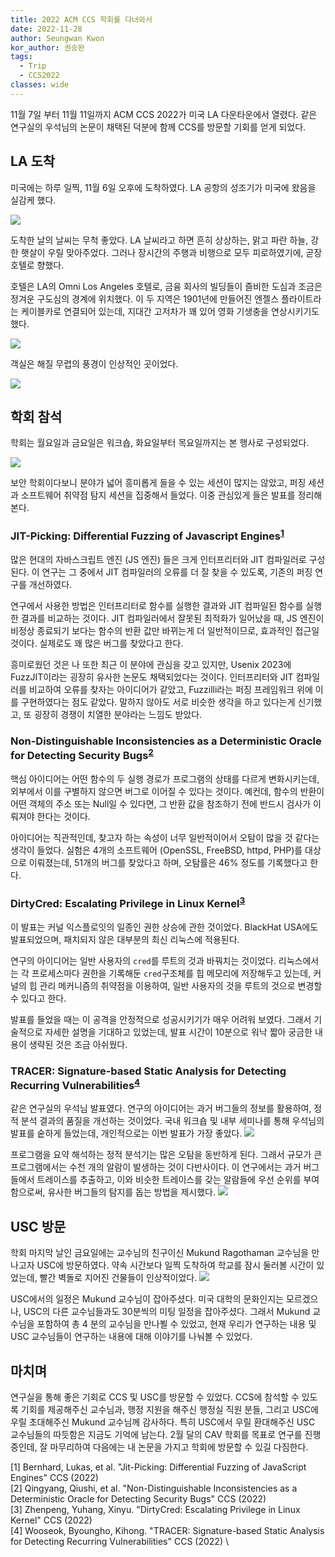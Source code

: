 ```yaml
---
title: 2022 ACM CCS 학회를 다녀와서
date: 2022-11-28
author: Seungwan Kwon
kor_author: 권승완
tags:
  - Trip
  - CCS2022
classes: wide
---
```

11월 7일 부터 11월 11일까지 ACM CCS 2022가 미국 LA 다운타운에서 열렸다. 같은 연구실의 우석님의 논문이 채택된 덕분에 함께 CCS를 방문할 기회를 얻게 되었다.

## LA 도착
미국에는 하루 일찍, 11월 6일 오후에 도착하였다. LA 공항의 성조기가 미국에 왔음을 실감케 했다.

![](/assets/images/trip/CCS2022/seungwan/IMG_7494.png)

도착한 날의 날씨는 무척 좋았다. LA 날씨라고 하면 흔히 상상하는, 맑고 파란 하늘, 강한 햇살이 우릴 맞아주었다. 그러나 장시간의 주행과 비행으로 모두 피로하였기에, 곧장 호텔로 향했다.

호텔은 LA의 Omni Los Angeles 호텔로, 금융 회사의 빌딩들이 즐비한 도심과 조금은 정겨운 구도심의 경계에 위치했다. 이 두 지역은 1901년에 만들어진 엔젤스 플라이트라는 케이블카로 연결되어 있는데, 지대간 고저차가 꽤 있어 영화 기생충을 연상시키기도 했다.

![](/assets/images/trip/CCS2022/seungwan/IMG_7509.png)

객실은 해질 무렵의 풍경이 인상적인 곳이었다.

![](/assets/images/trip/CCS2022/seungwan/IMG_7569.png)

## 학회 참석

학회는 월요일과 금요일은 워크숍, 화요일부터 목요일까지는 본 행사로 구성되었다.

![](/assets/images/trip/CCS2022/seungwan/IMG_7499.png)


보안 학회이다보니 분야가 넓어 흥미롭게 들을 수 있는 세션이 많지는 않았고, 퍼징 세션과 소프트웨어 취약점 탐지 세션을 집중해서 들었다. 이중 관심있게 들은 발표를 정리해본다.


### JIT-Picking: Differential Fuzzing of Javascript Engines<sup>[1](#JitPicking)</sup>

많은 현대의 자바스크립트 엔진 (JS 엔진) 들은 크게 인터프리터와 JIT 컴파일러로 구성된다. 이 연구는 그 중에서 JIT 컴파일러의 오류를 더 잘 찾을 수 있도록, 기존의 퍼징 연구를 개선하였다.

연구에서 사용한 방법은 인터프리터로 함수를 실행한 결과와 JIT 컴파일된 함수를 실행한 결과를 비교하는 것이다. JIT 컴파일러에서 잘못된 최적화가 일어났을 때, JS 엔진이 비정상 종료되기 보다는 함수의 반환 값만 바뀌는게 더 일반적이므로, 효과적인 접근일 것이다. 실제로도 꽤 많은 버그를 찾았다고 한다.

흥미로웠던 것은 나 또한 최근 이 분야에 관심을 갖고 있지만, Usenix 2023에 FuzzJIT이라는 굉장히 유사한 논문도 채택되었다는 것이다. 인터프리터와 JIT 컴파일러를 비교하여 오류를 찾자는 아이디어가 같았고, Fuzzilli라는 퍼징 프레임워크 위에 이를 구현하였다는 점도 같았다. 말하지 않아도 서로 비슷한 생각을 하고 있다는게 신기했고, 또 굉장히 경쟁이 치열한 분야라는 느낌도 받았다.

### Non-Distinguishable Inconsistencies as a Deterministic Oracle for Detecting Security Bugs<sup>[2](#NDI)</sup>

핵심 아이디어는 어떤 함수의 두 실행 경로가 프로그램의 상태를 다르게 변화시키는데, 외부에서 이를 구별하지 않으면 버그로 이어질 수 있다는 것이다. 예컨데, 함수의 반환이 어떤 객체의 주소 또는 Null일 수 있다면, 그 반환 값을 참조하기 전에 반드시 검사가 이뤄져야 한다는 것이다.

아이디어는 직관적인데, 찾고자 하는 속성이 너무 일반적이어서 오탐이 많을 것 같다는 생각이 들었다. 실험은 4개의 소프트웨어 (OpenSSL, FreeBSD, httpd, PHP)를 대상으로 이뤄졌는데, 51개의 버그를 찾았다고 하며, 오탐률은 46% 정도를 기록했다고 한다.

### DirtyCred: Escalating Privilege in Linux Kernel<sup>[3](#DirtyCred)</sup>

이 발표는 커널 익스플로잇의 일종인 권한 상승에 관한 것이었다. BlackHat USA에도 발표되었으며, 패치되지 않은 대부분의 최신 리눅스에 적용된다.

연구의 아이디어는 일반 사용자의 `cred`를 루트의 것과 바꿔치는 것이었다. 리눅스에서는 각 프로세스마다 권한을 기록해둔 `cred`구조체를 힙 메모리에 저장해두고 있는데, 커널의 힙 관리 메커니즘의 취약점을 이용하여, 일반 사용자의 것을 루트의 것으로 변경할 수 있다고 한다.

발표를 들었을 때는 이 공격을 안정적으로 성공시키기가 매우 어려워 보였다. 그래서 기술적으로 자세한 설명을 기대하고 있었는데, 발표 시간이 10분으로 워낙 짧아 궁금한 내용이 생략된 것은 조금 아쉬웠다.

### TRACER: Signature-based Static Analysis for Detecting Recurring Vulnerabilities<sup>[4](#Tracer)</sup>

같은 연구실의 우석님 발표였다. 연구의 아이디어는 과거 버그들의 정보를 활용하여, 정적 분석 결과의 품질을 개선하는 것이었다. 국내 워크숍 및 내부 세미나를 통해 우석님의 발표를 숱하게 들었는데, 개인적으로는 이번 발표가 가장 좋았다.
![](/assets/images/trip/CCS2022/seungwan/IMG_7545.png)

프로그램을 요약 해석하는 정적 분석기는 많은 오탐을 동반하게 된다. 그래서 규모가 큰 프로그램에서는 수천 개의 알람이 발생하는 것이 다반사이다. 이 연구에서는 과거 버그들에서 트레이스를 추출하고, 이와 비슷한 트레이스를 갖는 알람들에 우선 순위를 부여함으로써, 유사한 버그들의 탐지를 돕는 방법을 제시했다.
![](/assets/images/trip/CCS2022/seungwan/IMG_7547.png)

## USC 방문

학회 마지막 날인 금요일에는 교수님의 친구이신 Mukund Ragothaman 교수님을 만나고자 USC에 방문하였다. 약속 시간보다 일찍 도착하여 학교를 잠시 둘러볼 시간이 있었는데, 빨간 벽돌로 지어진 건물들이 인상적이었다.
![](/assets/images/trip/CCS2022/seungwan/IMG_7581.png)

USC에서의 일정은 Mukund 교수님이 잡아주셨다. 미국 대학의 문화인지는 모르겠으나, USC의 다른 교수님들과도 30분씩의 미팅 일정을 잡아주셨다. 그래서 Mukund 교수님을 포함하여 총 4 분의 교수님을 만나뵐 수 있었고, 현재 우리가 연구하는 내용 및 USC 교수님들이 연구하는 내용에 대해 이야기를 나눠볼 수 있었다.

## 마치며
연구실을 통해 좋은 기회로 CCS 및 USC를 방문할 수 있었다. CCS에 참석할 수 있도록 기회를 제공해주신 교수님과, 행정 지원을 해주신 행정실 직원 분들, 그리고 USC에 우릴 초대해주신 Mukund 교수님께 감사하다. 특히 USC에서 우릴 환대해주신 USC 교수님들의 따듯함은 지금도 기억에 남는다. 2월 달의 CAV 학회를 목표로 연구를 진행중인데, 잘 마무리하여 다음에는 내 논문을 가지고 학회에 방문할 수 있길 다짐한다.

[<a name="JitPicking">1</a>] Bernhard, Lukas, et al. "Jit-Picking: Differential Fuzzing of JavaScript Engines" CCS (2022) \
[<a name="NDI">2</a>] Qingyang, Qiushi, et al. "Non-Distinguishable Inconsistencies as a Deterministic Oracle for Detecting Security Bugs" CCS (2022) \
[<a name="DirtyCred">3</a>] Zhenpeng, Yuhang, Xinyu. "DirtyCred: Escalating Privilege in Linux Kernel" CCS (2022) \
[<a name="Tracer">4</a>] Wooseok, Byoungho, Kihong. "TRACER: Signature-based Static Analysis for Detecting Recurring Vulnerabilities" CCS (2022) \

